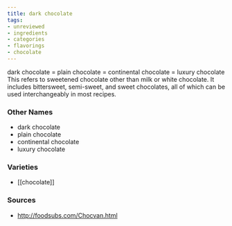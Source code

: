 ```yaml
---
title: dark chocolate
tags:
- unreviewed
- ingredients
- categories
- flavorings
- chocolate
---
```

dark chocolate = plain chocolate = continental chocolate = luxury chocolate This refers to sweetened chocolate other than milk or white chocolate. It includes bittersweet, semi-sweet, and sweet chocolates, all of which can be used interchangeably in most recipes.

### Other Names

* dark chocolate
* plain chocolate
* continental chocolate
* luxury chocolate

### Varieties

* [[chocolate]]

### Sources
* http://foodsubs.com/Chocvan.html
